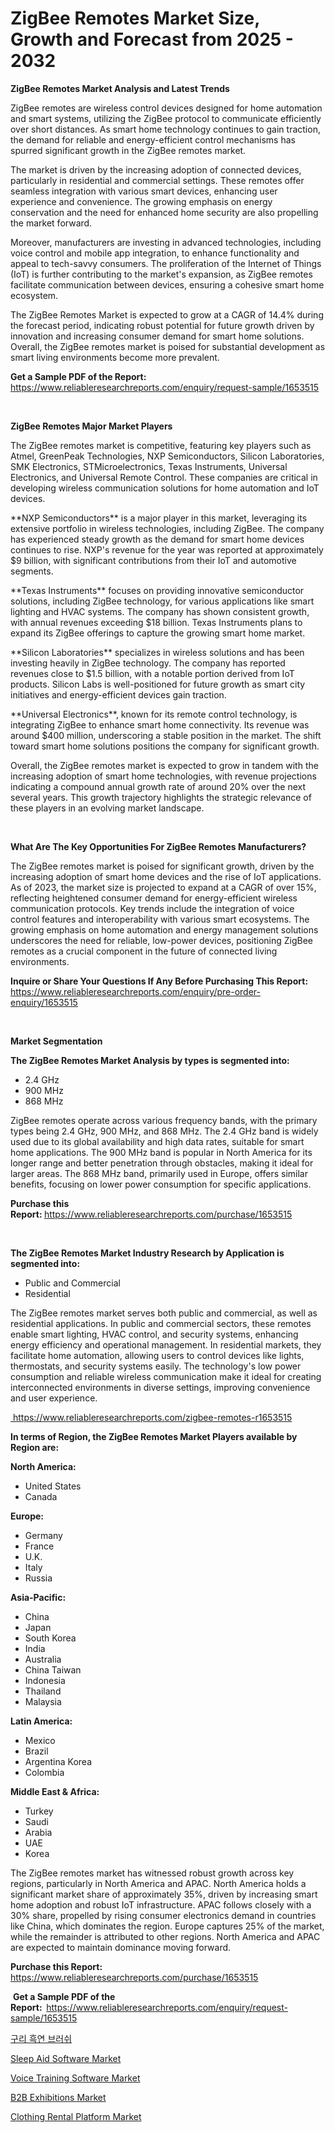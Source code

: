 <p><h1>ZigBee Remotes Market Size, Growth and Forecast from 2025 - 2032</h1></p><p><strong>ZigBee Remotes Market Analysis and Latest Trends</strong></p>
<p><p>ZigBee remotes are wireless control devices designed for home automation and smart systems, utilizing the ZigBee protocol to communicate efficiently over short distances. As smart home technology continues to gain traction, the demand for reliable and energy-efficient control mechanisms has spurred significant growth in the ZigBee remotes market.</p><p>The market is driven by the increasing adoption of connected devices, particularly in residential and commercial settings. These remotes offer seamless integration with various smart devices, enhancing user experience and convenience. The growing emphasis on energy conservation and the need for enhanced home security are also propelling the market forward.</p><p>Moreover, manufacturers are investing in advanced technologies, including voice control and mobile app integration, to enhance functionality and appeal to tech-savvy consumers. The proliferation of the Internet of Things (IoT) is further contributing to the market's expansion, as ZigBee remotes facilitate communication between devices, ensuring a cohesive smart home ecosystem.</p><p>The ZigBee Remotes Market is expected to grow at a CAGR of 14.4% during the forecast period, indicating robust potential for future growth driven by innovation and increasing consumer demand for smart home solutions. Overall, the ZigBee remotes market is poised for substantial development as smart living environments become more prevalent.</p></p>
<p><strong>Get a Sample PDF of the Report:&nbsp;</strong> <a href="https://www.reliableresearchreports.com/enquiry/request-sample/1653515?utm_campaign=38&utm_medium=2&utm_source=Github&utm_content=ia&utm_term=07032025&utm_id=zigbee-remotes">https://www.reliableresearchreports.com/enquiry/request-sample/1653515</a></p>
<p>&nbsp;</p>
<p><strong>ZigBee Remotes Major Market Players</strong></p>
<p><p>The ZigBee remotes market is competitive, featuring key players such as Atmel, GreenPeak Technologies, NXP Semiconductors, Silicon Laboratories, SMK Electronics, STMicroelectronics, Texas Instruments, Universal Electronics, and Universal Remote Control. These companies are critical in developing wireless communication solutions for home automation and IoT devices.</p><p>**NXP Semiconductors** is a major player in this market, leveraging its extensive portfolio in wireless technologies, including ZigBee. The company has experienced steady growth as the demand for smart home devices continues to rise. NXP's revenue for the year was reported at approximately $9 billion, with significant contributions from their IoT and automotive segments.</p><p>**Texas Instruments** focuses on providing innovative semiconductor solutions, including ZigBee technology, for various applications like smart lighting and HVAC systems. The company has shown consistent growth, with annual revenues exceeding $18 billion. Texas Instruments plans to expand its ZigBee offerings to capture the growing smart home market.</p><p>**Silicon Laboratories** specializes in wireless solutions and has been investing heavily in ZigBee technology. The company has reported revenues close to $1.5 billion, with a notable portion derived from IoT products. Silicon Labs is well-positioned for future growth as smart city initiatives and energy-efficient devices gain traction.</p><p>**Universal Electronics**, known for its remote control technology, is integrating ZigBee to enhance smart home connectivity. Its revenue was around $400 million, underscoring a stable position in the market. The shift toward smart home solutions positions the company for significant growth.</p><p>Overall, the ZigBee remotes market is expected to grow in tandem with the increasing adoption of smart home technologies, with revenue projections indicating a compound annual growth rate of around 20% over the next several years. This growth trajectory highlights the strategic relevance of these players in an evolving market landscape.</p></p>
<p>&nbsp;</p>
<p><strong>What Are The Key Opportunities For ZigBee Remotes Manufacturers?</strong></p>
<p><p>The ZigBee remotes market is poised for significant growth, driven by the increasing adoption of smart home devices and the rise of IoT applications. As of 2023, the market size is projected to expand at a CAGR of over 15%, reflecting heightened consumer demand for energy-efficient wireless communication protocols. Key trends include the integration of voice control features and interoperability with various smart ecosystems. The growing emphasis on home automation and energy management solutions underscores the need for reliable, low-power devices, positioning ZigBee remotes as a crucial component in the future of connected living environments.</p></p>
<p><strong>Inquire or Share Your Questions If Any Before Purchasing This Report:</strong> <a href="https://www.reliableresearchreports.com/enquiry/pre-order-enquiry/1653515?utm_campaign=38&utm_medium=2&utm_source=Github&utm_content=ia&utm_term=07032025&utm_id=zigbee-remotes">https://www.reliableresearchreports.com/enquiry/pre-order-enquiry/1653515</a></p>
<p>&nbsp;</p>
<p><strong>Market Segmentation</strong></p>
<p><strong>The ZigBee Remotes Market Analysis by types is segmented into:</strong></p>
<p><ul><li>2.4 GHz</li><li>900 MHz</li><li>868 MHz</li></ul></p>
<p><p>ZigBee remotes operate across various frequency bands, with the primary types being 2.4 GHz, 900 MHz, and 868 MHz. The 2.4 GHz band is widely used due to its global availability and high data rates, suitable for smart home applications. The 900 MHz band is popular in North America for its longer range and better penetration through obstacles, making it ideal for larger areas. The 868 MHz band, primarily used in Europe, offers similar benefits, focusing on lower power consumption for specific applications.</p></p>
<p><strong>Purchase this Report:&nbsp;</strong><a href="https://www.reliableresearchreports.com/purchase/1653515?utm_campaign=38&utm_medium=2&utm_source=Github&utm_content=ia&utm_term=07032025&utm_id=zigbee-remotes">https://www.reliableresearchreports.com/purchase/1653515</a></p>
<p>&nbsp;</p>
<p><strong>The ZigBee Remotes Market Industry Research by Application is segmented into:</strong></p>
<p><ul><li>Public and Commercial</li><li>Residential</li></ul></p>
<p><p>The ZigBee remotes market serves both public and commercial, as well as residential applications. In public and commercial sectors, these remotes enable smart lighting, HVAC control, and security systems, enhancing energy efficiency and operational management. In residential markets, they facilitate home automation, allowing users to control devices like lights, thermostats, and security systems easily. The technology's low power consumption and reliable wireless communication make it ideal for creating interconnected environments in diverse settings, improving convenience and user experience.</p></p>
<p><a href="https://www.reliableresearchreports.com/zigbee-remotes-r1653515?utm_campaign=38&utm_medium=2&utm_source=Github&utm_content=ia&utm_term=07032025&utm_id=zigbee-remotes">&nbsp;https://www.reliableresearchreports.com/zigbee-remotes-r1653515</a></p>
<p><strong>In terms of Region, the ZigBee Remotes Market Players available by Region are:</strong></p>
<p>
    <p> <strong> North America: </strong>
        <ul>
            <li>United States</li>
            <li>Canada</li>
        </ul>
        </p> 
    <p> <strong> Europe: </strong>
        <ul>
            <li>Germany</li>
            <li>France</li>
            <li>U.K.</li>
            <li>Italy</li>
            <li>Russia</li>
        </ul>
        </p> 
    <p> <strong> Asia-Pacific: </strong>
        <ul>
            <li>China</li>
            <li>Japan</li>
            <li>South Korea</li>
            <li>India</li>
            <li>Australia</li>
            <li>China Taiwan</li>
            <li>Indonesia</li>
            <li>Thailand</li>
            <li>Malaysia</li>
        </ul>
        </p> 
    <p> <strong> Latin America: </strong>
        <ul>
            <li>Mexico</li>
            <li>Brazil</li>
            <li>Argentina Korea</li>
            <li>Colombia</li>
        </ul>
        </p> 
    <p> <strong> Middle East & Africa: </strong>
        <ul>
            <li>Turkey</li>
            <li>Saudi</li>
            <li>Arabia</li>
            <li>UAE</li>
            <li>Korea</li>
        </ul>
    </p>
    </p>
<p><p>The ZigBee remotes market has witnessed robust growth across key regions, particularly in North America and APAC. North America holds a significant market share of approximately 35%, driven by increasing smart home adoption and robust IoT infrastructure. APAC follows closely with a 30% share, propelled by rising consumer electronics demand in countries like China, which dominates the region. Europe captures 25% of the market, while the remainder is attributed to other regions. North America and APAC are expected to maintain dominance moving forward.</p></p>
<p><strong>Purchase this Report: </strong><a href="https://www.reliableresearchreports.com/purchase/1653515?utm_campaign=38&utm_medium=2&utm_source=Github&utm_content=ia&utm_term=07032025&utm_id=zigbee-remotes">https://www.reliableresearchreports.com/purchase/1653515</a></p>
<p>&nbsp;<strong>Get a Sample PDF of the Report:&nbsp;&nbsp;</strong><a href="https://www.reliableresearchreports.com/enquiry/request-sample/1653515?utm_campaign=38&utm_medium=2&utm_source=Github&utm_content=ia&utm_term=07032025&utm_id=zigbee-remotes">https://www.reliableresearchreports.com/enquiry/request-sample/1653515</a></p>
<p><strong></strong></p>
<p><p><a href="https://github.com/laholand/Market-Research-Report-List-7/blob/main/549795742217.md?utm_campaign=38&utm_medium=2&utm_source=Github&utm_content=ia&utm_term=07032025&utm_id=zigbee-remotes">구리 흑연 브러쉬</a></p><p><a href="https://github.com/jugutstam/Market-Research-Report-List-1/blob/main/sleep-aid-software-market.md?utm_campaign=38&utm_medium=2&utm_source=Github&utm_content=ia&utm_term=07032025&utm_id=zigbee-remotes">Sleep Aid Software Market</a></p><p><a href="https://github.com/moratronak3q/Market-Research-Report-List-1/blob/main/voice-training-software-market.md?utm_campaign=38&utm_medium=2&utm_source=Github&utm_content=ia&utm_term=07032025&utm_id=zigbee-remotes">Voice Training Software Market</a></p><p><a href="https://github.com/pilukypalis/Market-Research-Report-List-1/blob/main/b2b-exhibitions-market.md?utm_campaign=38&utm_medium=2&utm_source=Github&utm_content=ia&utm_term=07032025&utm_id=zigbee-remotes">B2B Exhibitions Market</a></p><p><a href="https://github.com/reahmmunises/Market-Research-Report-List-1/blob/main/clothing-rental-platform-market.md?utm_campaign=38&utm_medium=2&utm_source=Github&utm_content=ia&utm_term=07032025&utm_id=zigbee-remotes">Clothing Rental Platform Market</a></p></p>